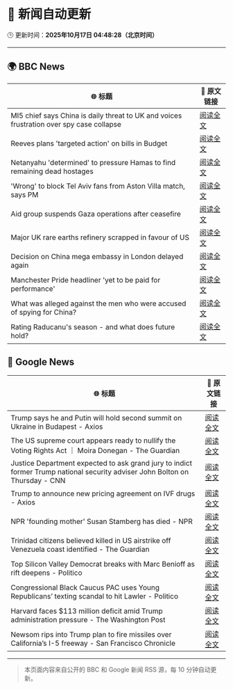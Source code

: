 # 🧠 新闻自动更新

🕒 更新时间：**2025年10月17日 04:48:28（北京时间）**

---

## 🌍 BBC News

| 🌐 标题 | 🔗 原文链接 |
|--------|-------------|
| MI5 chief says China is daily threat to UK and voices frustration over spy case collapse | [阅读全文](https://www.bbc.com/news/articles/c0ex172rxwzo?at_medium=RSS&at_campaign=rss) |
| Reeves plans 'targeted action' on bills in Budget | [阅读全文](https://www.bbc.com/news/articles/c8eykkgdze5o?at_medium=RSS&at_campaign=rss) |
| Netanyahu 'determined' to pressure Hamas to find remaining dead hostages | [阅读全文](https://www.bbc.com/news/articles/c4gkm0243wzo?at_medium=RSS&at_campaign=rss) |
| 'Wrong' to block Tel Aviv fans from Aston Villa match, says PM | [阅读全文](https://www.bbc.com/news/articles/c205gnz5p8xo?at_medium=RSS&at_campaign=rss) |
| Aid group suspends Gaza operations after ceasefire | [阅读全文](https://www.bbc.com/news/articles/cgjd783ywn3o?at_medium=RSS&at_campaign=rss) |
| Major UK rare earths refinery scrapped in favour of US | [阅读全文](https://www.bbc.com/news/articles/czxnv7y03nno?at_medium=RSS&at_campaign=rss) |
| Decision on China mega embassy in London delayed again | [阅读全文](https://www.bbc.com/news/articles/cr7mn28drz8o?at_medium=RSS&at_campaign=rss) |
| Manchester Pride headliner 'yet to be paid for performance' | [阅读全文](https://www.bbc.com/news/articles/cpq1ddje202o?at_medium=RSS&at_campaign=rss) |
| What was alleged against the men who were accused of spying for China? | [阅读全文](https://www.bbc.com/news/articles/cpd2vxzpgl7o?at_medium=RSS&at_campaign=rss) |
| Rating Raducanu's season - and what does future hold? | [阅读全文](https://www.bbc.com/sport/tennis/articles/cp975ld0x58o?at_medium=RSS&at_campaign=rss) |

## 📰 Google News

| 🌐 标题 | 🔗 原文链接 |
|--------|-------------|
| Trump says he and Putin will hold second summit on Ukraine in Budapest - Axios | [阅读全文](https://news.google.com/rss/articles/CBMidEFVX3lxTE1VeldfOGdPWGVCVXNDUno5YUxKR0d3d043R0tNUVQ5MUZsX0k2S003cDJ3Ync3dDlVcmxfQzBOMV9ZQzRTalU2NjVoeEVMWEQ4a2pGVVNBMkttdUVjSHpsQjJqeURkOTZlN1U1U2tXejJoTWdn?oc=5) |
| The US supreme court appears ready to nullify the Voting Rights Act ｜ Moira Donegan - The Guardian | [阅读全文](https://news.google.com/rss/articles/CBMijgFBVV95cUxNSmw1MDhqUHlOOU9rQlBkUEdOMWNaaE9QWHJsOW0ybXF0UXhPQzdiMjBYLWhqTG1FRGxMSlJQRFhZMTV3c09rZVg5OUpUVUdQM3B0QXM3bEU4WWV3Y2VZblZwNnNoYVNTb28yRGRFNFh5dnNfTW9ETTRPTlJ2SEtuaHJ0bFY3Ykh4ZmpXZzV3?oc=5) |
| Justice Department expected to ask grand jury to indict former Trump national security adviser John Bolton on Thursday - CNN | [阅读全文](https://news.google.com/rss/articles/CBMie0FVX3lxTE9NYm4yMWRwM1RCQm0ydkZYVWFsa2k1Y080Znk0THQ2bHdWN0lLN21kNy1famV2NVZEMWE4bDZjUk9hS25saUl4UlRseUFvY1N4bDZjMWt0Vk9IWWY0TTFFekZGdW1nT2w4ejNpbG9BaHF4dFVuRE9UZFd0OA?oc=5) |
| Trump to announce new pricing agreement on IVF drugs - Axios | [阅读全文](https://news.google.com/rss/articles/CBMibkFVX3lxTE9mT2RaNlpuckpTSGJJdVJRRW00VzFTMHotT25MRFV3QVM5YmhmWlZtNkFSQVJHaVpydzJGbmo4anpEZFA0WEE3clNHMFBScEJJSXoyQlZEeXVfWG1oc1Vha2FNUmh6LTFjVGhQSFF3?oc=5) |
| NPR 'founding mother' Susan Stamberg has died - NPR | [阅读全文](https://news.google.com/rss/articles/CBMic0FVX3lxTFBOME1HWUFUMmFKQnc4dnBtYTcyZTE4cVh2OER2UXE3YjVqcmUyd1lpUC1Wck4zcHlZRlEyMVZOb3lxUWw4ZVRlcUk1RFBBOUJJMS1XN3hCSXRzNDhUdm1nN1ltTzFkblNmT1lCMjF4Y1QxZUk?oc=5) |
| Trinidad citizens believed killed in US airstrike off Venezuela coast identified - The Guardian | [阅读全文](https://news.google.com/rss/articles/CBMingFBVV95cUxQLU5Lb3pBa3lOY19HNUZVN3JWOFV0UEZlSDQ5WnFfN0h2Q1FXS2VTUHpjOGM1cjF2dkFBWmhDaXNULTlRaTVwWXdUaUxuMV9ROGZ1Ykd1NGhONGJ0dnlEM3c2Nk1YWjR4N2ZQbnpnSHk5azdzV3BVRGdZWXFWTEp4SG16UmROb1lLMThNbjk1QUdRVTVXNW02VzJYTmlIZw?oc=5) |
| Top Silicon Valley Democrat breaks with Marc Benioff as rift deepens - Politico | [阅读全文](https://news.google.com/rss/articles/CBMijgFBVV95cUxOY0NwSjBMVkg1WVF4VDRPQ0k4Y1pMV1NhU3BST0dKWU1pV29OamR3dXRJSC1wT3ZTNTlLNXc2VEtmTGExcWg0NjZ3SnVOei1Cdk1ZZlAxbTU2dTBhbVVfanE5ZEljQ2V1SFBfc19tc0JiVmw2bWdSUEJXdkxJNnI1NXJrY0ZhQWQzWDk4aV93?oc=5) |
| Congressional Black Caucus PAC uses Young Republicans’ texting scandal to hit Lawler - Politico | [阅读全文](https://news.google.com/rss/articles/CBMioAFBVV95cUxOcFVaMHZzUHBWdnhHeFdtdDdlZElnNFIxY2kyc0ZjSW9sTEh6TVFvT2FfWHlrcDU1MklyRVA1M180SmEyUlFibzVvM1Jnc3FmRGp3RkZkUTFwX2VKVXRqRmhrSTRZSndKbnlsRXdhQWpXbi01T0gxZGtpa1hvWmo3TWJ0QmloSEs1RjBoYWladFlLckx3MzVNcEE4UUE5RGZQ?oc=5) |
| Harvard faces $113 million deficit amid Trump administration pressure - The Washington Post | [阅读全文](https://news.google.com/rss/articles/CBMihgFBVV95cUxQQk1mWWdQYjM4UmpuN2ttUjVzTzU3MkJaUEtoV2VuRUgxa3ZadTF4SkcyM1JfaXV2UEhOWmNLel9nQ1l3NEs1d0pNcDB5WDAySFpkejJEYTBjOUNqUmdiVzVzS0hpclh0RU90UFlDNnAxMkd4eEpGWUlxLXJ2MkUxSEtNd1k0QQ?oc=5) |
| Newsom rips into Trump plan to fire missiles over California’s I-5 freeway - San Francisco Chronicle | [阅读全文](https://news.google.com/rss/articles/CBMirAFBVV95cUxPZF9SMnBnNjZsSWtUUVloMHMycVozb25DUGtDOEtNU25ERTdZSmV2MmhVcldGNUFxMkhxRmptbWhNeHY3Nnd6SnFkQzlrTjktR09KeDJmQVQ3SVNROHl1eHVFLUhHZHd6elFrWDczMGtzalExWDFjMnFWWElpVnNNM3QzcUdYWTl5dGFpYjc2bEpKYnUwd2V6Y3hqRjlSeFdFeDl2cXRXbFJqZVpN?oc=5) |

---
> 本页面内容来自公开的 BBC 和 Google 新闻 RSS 源，每 10 分钟自动更新。